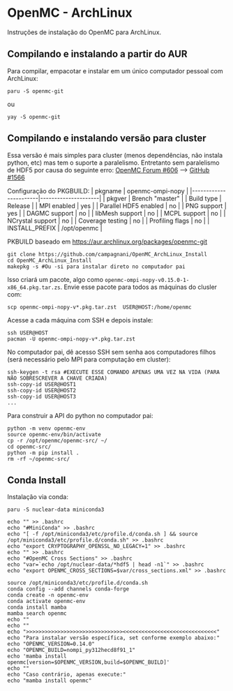 # OpenMC - ArchLinux

Instruções de instalação do OpenMC para ArchLinux.

## Compilando e instalando a partir do AUR

Para compilar, empacotar e instalar em um único computador pessoal com ArchLinux:

```
paru -S openmc-git
```

ou

```
yay -S openmc-git
```


## Compilando e instalando versão para cluster

Essa versão é mais simples para cluster (menos dependências, não instala python, etc) mas tem o suporte a paralelismo. Entretanto sem paralelismo de HDF5 por causa do seguinte erro: [OpenMC Forum #606](https://openmc.discourse.group/t/depletion-simulation-on-supercomputer-gets-stuck-between-depletion-steps/606) --> [GitHub #1566](https://github.com/openmc-dev/openmc/pull/1566)

Configuração do PKGBUILD:
| pkgname               | openmc-ompi-nopy    |
|-----------------------|---------------------|
| pkgver                | Brench "master"     |
| Build type            | Release             |
| MPI enabled           | yes                 |
| Parallel HDF5 enabled | no                  |
| PNG support           | yes                 |
| DAGMC support         | no                  |
| libMesh support       | no                  |
| MCPL support          | no                  |
| NCrystal support      | no                  |
| Coverage testing      | no                  |
| Profiling flags       | no                  |
| INSTALL_PREFIX        | /opt/openmc         |

PKBUILD baseado em https://aur.archlinux.org/packages/openmc-git


```
git clone https://github.com/campagnani/OpenMC_ArchLinux_Install
cd OpenMC_ArchLinux_Install
makepkg -s #Ou -si para instalar direto no computador pai
```

Isso criará um pacote, algo como `openmc-ompi-nopy-v0.15.0-1-x86_64.pkg.tar.zs`. Envie esse pacote para todos as máquinas do clusler com:

```
scp openmc-ompi-nopy-v*.pkg.tar.zst  USER@HOST:/home/openmc
```

Acesse a cada máquina com SSH e depois instale:

```
ssh USER@HOST
pacman -U openmc-ompi-nopy-v*.pkg.tar.zst
```

No computador pai, dê acesso SSH sem senha aos computadores filhos (será necessário pelo MPI para computação em cluster):
```
ssh-keygen -t rsa #EXECUTE ESSE COMANDO APENAS UMA VEZ NA VIDA (PARA NÃO SOBRESCREVER A CHAVE CRIADA)
ssh-copy-id USER@HOST1
ssh-copy-id USER@HOST2
ssh-copy-id USER@HOST3
...
```

Para construir a API do python no computador pai:

```
python -m venv openmc-env
source openmc-env/bin/activate
cp -r /opt/openmc/openmc-src/ ~/
cd openmc-src/
python -m pip install .
rm -rf ~/openmc-src/
```


## Conda Install

Instalação via conda:

```
paru -S nuclear-data miniconda3

echo "" >> .bashrc
echo "#MiniConda" >> .bashrc
echo "[ -f /opt/miniconda3/etc/profile.d/conda.sh ] && source /opt/miniconda3/etc/profile.d/conda.sh" >> .bashrc
echo "export CRYPTOGRAPHY_OPENSSL_NO_LEGACY=1" >> .bashrc
echo "" >> .bashrc
echo "#OpenMC Cross Sections" >> .bashrc
echo "var=`echo /opt/nuclear-data/*hdf5 | head -n1`" >> .bashrc
echo "export OPENMC_CROSS_SECTIONS=$var/cross_sections.xml" >> .bashrc

source /opt/miniconda3/etc/profile.d/conda.sh
conda config --add channels conda-forge
conda create -n openmc-env
conda activate openmc-env
conda install mamba
mamba search openmc
echo ""
echo ""
echo ">>>>>>>>>>>>>>>>>>>>>>>>>>>>>>><<<<<<<<<<<<<<<<<<<<<<<<<<<<<<"
echo "Para instalar versão específica, set conforme exemplo abaixo:"
echo "OPENMC_VERSION=0.14.0"
echo "OPENMC_BUILD=nompi_py312hecd8f91_1"
echo 'mamba install openmc[version=$OPENMC_VERSION,build=$OPENMC_BUILD]'
echo ""
echo "Caso contrário, apenas execute:"
echo "mamba install openmc"
```
